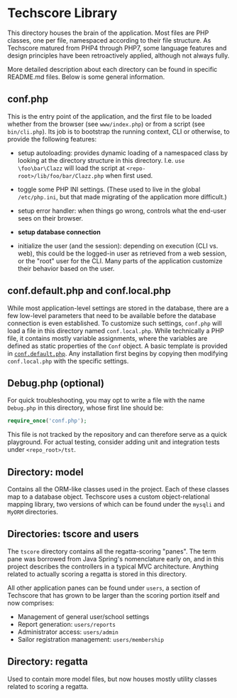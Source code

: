 # Techscore Library

This directory houses the brain of the application. Most files are PHP classes, one per file,
namespaced according to their file structure. As Techscore matured from PHP4 through PHP7, some
language features and design principles have been retroactively applied, although not always fully.

More detailed description about each directory can be found in specific README.md files. Below is
some general information.

## conf.php

This is the entry point of the application, and the first file to be loaded whether from the browser
(see `www/index.php`) or from a script (see `bin/cli.php`). Its job is to bootstrap the running
context, CLI or otherwise, to provide the following features:

  * setup autoloading: provides dynamic loading of a namespaced class by looking at the
    directory structure in this directory. I.e. `use \foo\bar\Clazz` will load the script at
    `<repo-root>/lib/foo/bar/Clazz.php` when first used.
	
  * toggle some PHP INI settings. (These used to live in the global `/etc/php.ini`, but that made
    migrating of the application more difficult.)
	
  * setup error handler: when things go wrong, controls what the end-user sees on their browser.
  
  * **setup database connection**
  
  * initialize the user (and the session): depending on execution (CLI vs. web), this could be the
    logged-in user as retrieved from a web session, or the "root" user for the CLI. Many parts of
    the application customize their behavior based on the user.
	

## conf.default.php and conf.local.php

While most application-level settings are stored in the database, there are a few low-level
parameters that need to be available before the database connection is even established. To
customize such settings, `conf.php` will load a file in this directory named `conf.local.php`. While
technically a PHP file, it contains mostly variable assignments, where the variables are defined as
static properties of the `Conf` object. A basic template is provided in
[`conf.default.php`](lib/conf.default.php). Any installation first begins by copying then modifying
`conf.local.php` with the specific settings.


## Debug.php (optional)

For quick troubleshooting, you may opt to write a file with the name `Debug.php` in this directory,
whose first line should be:

```php
require_once('conf.php');
```

This file is not tracked by the repository and can therefore serve as a quick playground. For actual
testing, consider adding unit and integration tests under `<repo_root>/tst`.


## Directory: model

Contains all the ORM-like classes used in the project. Each of these classes map to a database
object.  Techscore uses a custom object-relational mapping library, two versions of which can be
found under the `mysqli` and `MyORM` directories.


## Directories: tscore and users

The `tscore` directory contains all the regatta-scoring "panes". The term pane was borrowed from
Java Spring's nomenclature early on, and in this project describes the controllers in a typical MVC
architecture. Anything related to actually scoring a regatta is stored in this directory.

All other application panes can be found under `users`, a section of Techscore that has grown to be
larger than the scoring portion itself and now comprises:

  * Management of general user/school settings
  * Report generation: `users/reports`
  * Administrator access: `users/admin`
  * Sailor registration management: `users/membership`


## Directory: regatta

Used to contain more model files, but now houses mostly utility classes related to scoring a
regatta.

